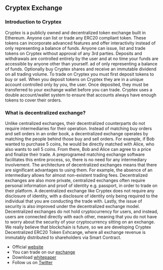 ## Cryptex Exchange
### Introduction to Cryptex
Cryptex is a publicly owned and decentralized token exchange built in Ethereum. Anyone can list or trade any ERC20 compliant token.
These tokens can incorporate advanced features and offer interactivity instead of only representing a balance of funds. Anyone can issue, list and trade tokens on Cryptex without approval of any 3rd parties. Deposits and withdrawals are controlled entirely by the user and at no time your funds are accessible by anyone other than yourself. ad of only representing a balance of funds. Optionally buy Cryptex shares and receive an immutable dividend on all trading volume. To trade on Cryptex you must first deposit tokens to buy or sell. When you deposit tokens on Cryptex they are in a unique account controlled only by you, the user. Once deposited, they must be transferred to your exchange wallet before you can trade. Cryptex uses a double account/wallet system to ensure that accounts always have enough tokens to cover their orders.

### What is decentralized exchange?
Unlike centralized exchanges, their decentralized counterparts do not require intermediaries for their operation. Instead of matching buy orders and sell orders in an order book, a decentralized exchange operates by matching the people behind those buy and sell orders. For example, if Bob wanted to purchase 5 coins, he would be directly matched with Alice, who also wants to sell 5 coins. From there, Bob and Alice can agree to a price and finalize their trade. A preprogramed matching exchange software facilitates this entire process, so, there is no need for any intermediary involvement.
The architecture of decentralized exchanges means that there are significant advantages to using them. For example, the absence of an intermediary allows for almost non-existent trading fees. Decentralized exchanges are also more private, centralized exchanges often require personal information and proof of identity e.g. passport, in order to trade on their platform. A decentralized exchange like Cryptex does not require any disclosure of identity, with a disclosure of identity only being required to the individual that you are conducting the trade with. Lastly, the issue of security is also improved under the decentralized exchange model. Decentralized exchanges do not hold cryptocurrency for users, and instead, users are connected directly with each other, meaning that you do not have to worry about the security of your cryptocurrency sitting on an exchange.
We really believe that blockchain is future, so we are developing Cryptex Decentralized ERC20 Token Exhcange, where all exchange revenue is immutably distributed to shareholders via Smart Contract.

- Official [website](https://cryptex.cc/)
- You can trade on our [exchange](https://exchange.cryptex.cc/)
- Download [whitepaper](https://cryptex.cc/whitepaper.pdf)
- Follow us on [Twitter](https://twitter.com/cryptexcc)